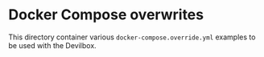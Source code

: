 # Docker Compose overwrites

This directory container various `docker-compose.override.yml` examples to be used with the Devilbox.
